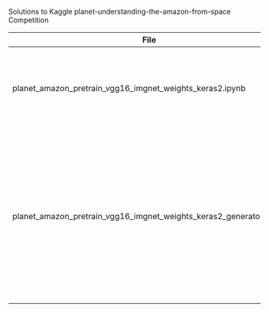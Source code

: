 Solutions to Kaggle planet-understanding-the-amazon-from-space Competition


| File | Description |
| --- | --- |
| planet_amazon_pretrain_vgg16_imgnet_weights_keras2.ipynb | Solution using Pre-trained VGG16 model, trained with 10,000 images |
| planet_amazon_pretrain_vgg16_imgnet_weights_keras2_generator.ipynb | Solution using Pretrained VGG16 model, trained with full dataset (40,479 images). Wrote a image generator to avoid loading all images to the memory |



